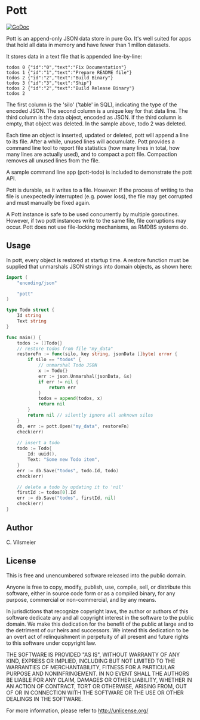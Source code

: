 
# Pott

[![GoDoc](https://godoc.org/github.com/cvilsmeier/pott?status.svg)](https://godoc.org/github.com/cvilsmeier/pott)


Pott is an append-only JSON data store in pure Go.  It's well suited for
apps that hold all data in memory and have fewer than 1 millon datasets.

It stores data in a text file that is appended line-by-line:

    todos 0 {"id":"0","text":"Fix Documentation"}
    todos 1 {"id":"1","text":"Prepare README file"}
    todos 2 {"id":"2","text":"Build Binary"}
    todos 3 {"id":"3","text":"Ship"}
    todos 2 {"id":"2","text":"Build Release Binary"}
    todos 2

The first column is the 'silo' ('table' in SQL), indicating the type of the
encoded JSON. The second column is a unique key for that data line. The third
column is the data object, encoded as JSON. if the third column is empty, 
that object was deleted. In the sample above, todo 2 was deleted.

Each time an object is inserted, updated or deleted, pott will append a line to
its file. After a while, unused lines will accumulate. Pott provides a command
line tool to report file statistics (how many lines in total, how many lines
are actually used), and to compact a pott file. Compaction removes all unused
lines from the file.

A sample command line app (pott-todo) is included to demonstrate the pott API.

Pott is durable, as it writes to a file. However: If the process of writing to
the file is unexpectedly interrupted (e.g. power loss), the file may get
corrupted and must manually be fixed again.

A Pott instance is safe to be used concurrently by multiple goroutines.
However, if two pott instances write to the same file, file corruptions may
occur. Pott does not use file-locking mechanisms, as RMDBS systems do.



## Usage

In pott, every object is restored at startup time. A restore function must be
supplied that unmarshals JSON strings into domain objects, as shown here:

```go
import (
    "encoding/json"

    "pott"
)

type Todo struct {
    Id string
    Text string
}

func main() {
    todos := []Todo{}
    // restore todos from file "my_data"
    restoreFn := func(silo, key string, jsonData []byte) error {
        if silo == "todos" {
            // unmarshal Todo JSON
            x := Todo{}
            err := json.Unmarshal(jsonData, &x)
            if err != nil {
                return err
            }
            todos = append(todos, x)
            return nil
        }
        return nil // silently ignore all unknown silos
    }
    db, err := pott.Open("my_data", restoreFn)
    check(err)
    
    // insert a todo
    todo := Todo{
        Id: uuid(),
        Text: "Some new Todo item",
    }
    err := db.Save("todos", todo.Id, todo)
    check(err)

    // delete a todo by updating it to 'nil'
    firstId := todos[0].Id
    err := db.Save("todos", firstId, nil)
    check(err)
}
```

## Author

C. Vilsmeier


## License

This is free and unencumbered software released into the public domain.

Anyone is free to copy, modify, publish, use, compile, sell, or
distribute this software, either in source code form or as a compiled
binary, for any purpose, commercial or non-commercial, and by any
means.

In jurisdictions that recognize copyright laws, the author or authors
of this software dedicate any and all copyright interest in the
software to the public domain. We make this dedication for the benefit
of the public at large and to the detriment of our heirs and
successors. We intend this dedication to be an overt act of
relinquishment in perpetuity of all present and future rights to this
software under copyright law.

THE SOFTWARE IS PROVIDED "AS IS", WITHOUT WARRANTY OF ANY KIND,
EXPRESS OR IMPLIED, INCLUDING BUT NOT LIMITED TO THE WARRANTIES OF
MERCHANTABILITY, FITNESS FOR A PARTICULAR PURPOSE AND NONINFRINGEMENT.
IN NO EVENT SHALL THE AUTHORS BE LIABLE FOR ANY CLAIM, DAMAGES OR
OTHER LIABILITY, WHETHER IN AN ACTION OF CONTRACT, TORT OR OTHERWISE,
ARISING FROM, OUT OF OR IN CONNECTION WITH THE SOFTWARE OR THE USE OR
OTHER DEALINGS IN THE SOFTWARE.

For more information, please refer to <http://unlicense.org/>


